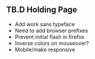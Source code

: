 ## TB.D Holding Page

- Add work sans typeface
- Need to add browser prefixes 
- Prevent initial flash in firefox
- Inverse colors on mouseover?
- Mobile/make responsive
